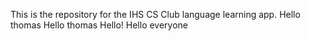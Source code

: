 This is the repository for the IHS CS Club language learning app.
Hello thomas 
Hello thomas
Hello!
Hello everyone
